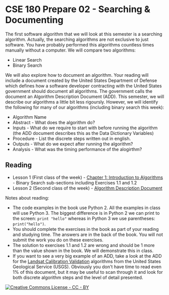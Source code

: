 # CSE 180 Prepare 02 - Searching & Documenting

The first software algorithm that we will look at this semester is a searching algorithm.  Actually, the searching algorithms are not exclusive to just software.  You have probably performed this algorithms countless times manually without a computer.  We will compare two algorithms:

* Linear Search
* Binary Search

We will also explore how to document an algorithm.  Your reading will include a document created by the United States Department of Defense which defines how a software developer contracting with the United States government should document all algorithms.  The government calls the document an Algorithm Description Document (ADD).  This semester, we will describe our algorithms a little bit less rigoursly.  However, we will identify the following for many of our algorithms (including binary search this week):

* Algorithm Name
* Abstract - What does the algorithm do?
* Inputs - What do we require to start with before running the algorithm (the ADD document describes this as the Data Dictionary Variables)
* Procedure - List the discrete steps written out in english.
* Outputs - What do we expect after running the algorithm?
* Analysis - What was the timing performance of the alogirthm?

## Reading

* Lesson 1 (First class of the week) - [Chapter 1: Introduction to Algorithms](https://learning.oreilly.com/library/view/grokking-algorithms/9781617292231/OEBPS/Text/kindle_split_007.html) - Binary Search sub-sections including Exercises 1.1 and 1.2
* Lesson 2 (Second class of the week) - [Algorithm Description Document](DI-EDRS-82219.pdf)

Notes about reading:

* The code examples in the book use Python 2.  All the examples in class will use Python 3.  The biggest difference is in Python 2 we can print to the screen: `print "hello"` whereas in Python 3 we use parentheses: `print("hello")`.
* You should complete the exercises in the book as part of your reading and studying time.  The answers are in the back of the book.  You will not submit the work you do on these exercises.
* The solution to exercises 1.1 and 1.2 are wrong and should be 1 more than the value shown in the book.  We will demonstrate this in class.
* If you want to see a very big example of an ADD, take a look at the ADD for the [Landsat Calibration Validation](https://www.usgs.gov/media/files/landsat-8-9-calibration-validation-algorithm-description-document) algorithms from the United States Geological Service (USGS).  Obviously you don't have time to read even 1% of this document, but it may be useful to scan through it and look for both discrete algorithm steps and the level of detail presented.

[![Creative Commons License - CC - BY](https://i.creativecommons.org/l/by/4.0/88x31.png)](http://creativecommons.org/licenses/by/4.0/)
